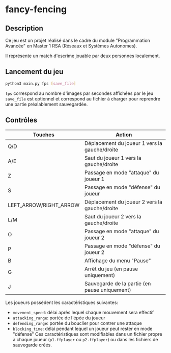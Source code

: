 # fancy-fencing
## Description
Ce jeu est un projet réalisé dans le cadre du module "Programmation Avancée" en Master 1 RSA (Réseaux et Systèmes Autonomes).

Il représente un match d'escrime jouable par deux personnes localement.

## Lancement du jeu
```bash
python3 main.py fps [save_file]
```

`fps` correspond au nombre d'images par secondes affichées par le jeu
`save_file` est optionnel et correspond au fichier à charger pour reprendre une partie préalablement sauvegardée.

## Contrôles
| Touches                | Action                                        |
| ---------------------- | --------------------------------------------- |
| Q/D                    | Déplacement du joueur 1 vers la gauche/droite |
| A/E                    | Saut du joueur 1 vers la gauche/droite        |
| Z                      | Passage en mode "attaque" du joueur 1         |
| S                      | Passage en mode "défense" du joueur           |
| LEFT_ARROW/RIGHT_ARROW | Déplacement du joueur 2 vers la gauche/droite |
| L/M                    | Saut du joueur 2 vers la gauche/droite        |
| O                      | Passage en mode "attaque" du joueur 2         |
| P                      | Passage en mode "défense" du joueur 2         |
| B                      | Affichage du menu "Pause"                     |
| G                      | Arrêt du jeu (en pause uniquement)            |
| J                      | Sauvegarde de la partie (en pause uniquement) |

Les joueurs possèdent les caractéristiques suivantes:
- `movement_speed`: délai après lequel chaque mouvement sera effectif
- `attacking_range`: portée de l'épée du joueur
- `defending_range`: portée du bouclier pour contrer une attaque
- `blocking_time`: délai pendant lequel un joueur peut rester en mode "défense"
Ces caractéristiques sont modifiables dans un fichier propre à chaque joueur (`p1.ffplayer` ou `p2.ffplayer`) ou dans les fichiers de sauvegarde créés.
